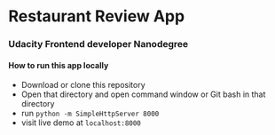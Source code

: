 # Restaurant Review App

### Udacity Frontend developer Nanodegree

#### How to run this app locally

* Download or clone this repository
* Open that directory and open command window or Git bash in that directory
* run `python -m SimpleHttpServer 8000`
* visit live demo at `localhost:8000` 